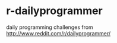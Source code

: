 r-dailyprogrammer
=================

daily programming challenges from
http://www.reddit.com/r/dailyprogrammer/
